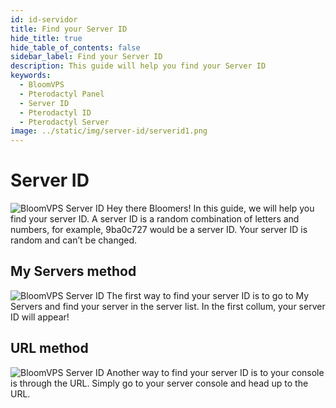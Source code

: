 ```yaml
---
id: id-servidor
title: Find your Server ID
hide_title: true
hide_table_of_contents: false
sidebar_label: Find your Server ID
description: This guide will help you find your Server ID
keywords:
  - BloomVPS
  - Pterodactyl Panel
  - Server ID
  - Pterodactyl ID
  - Pterodactyl Server
image: ../static/img/server-id/serverid1.png
---
```

# Server ID
![BloomVPS Server ID](../static/img/server-id/serverid1.png)
Hey there Bloomers! In this guide, we will help you find your server ID. A server ID is a random combination of letters and numbers, for example, 9ba0c727 would be a server ID. Your server ID is random and can’t be changed.

## My Servers method
![BloomVPS Server ID](../static/img/server-id/serverid2.png)
The first way to find your server ID is to go to My Servers and find your server in the server list. In the first collum, your server ID will appear!

## URL method
![BloomVPS Server ID](../static/img/server-id/serverid3.png)
Another way to find your server ID is to your console is through the URL. Simply go to your server console and head up to the URL. 